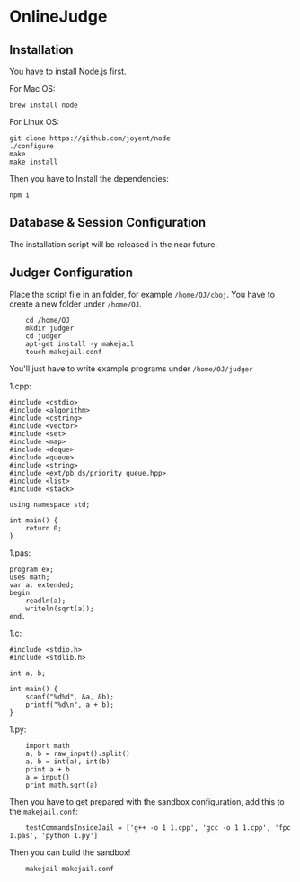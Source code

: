# OnlineJudge

## Installation
You have to install Node.js first.

For Mac OS: 

```
brew install node
```

For Linux OS:

```
git clone https://github.com/joyent/node
./configure
make
make install
```

Then you have to Install the dependencies:
```
npm i
```

## Database & Session Configuration

The installation script will be released in the near future.

## Judger Configuration

Place the script file in an folder, for example `/home/OJ/cboj`. You have to create a new folder under `/home/OJ`.

```
    cd /home/OJ
    mkdir judger
    cd judger
    apt-get install -y makejail
    touch makejail.conf
```

You'll just have to write example programs under `/home/OJ/judger`

1.cpp:
```
#include <cstdio>
#include <algorithm>
#include <cstring>
#include <vector>
#include <set>
#include <map>
#include <deque>
#include <queue>
#include <string>
#include <ext/pb_ds/priority_queue.hpp>
#include <list>
#include <stack>

using namespace std;

int main() {
    return 0;
}
```

1.pas:
```
program ex;
uses math;
var a: extended;
begin
    readln(a);
    writeln(sqrt(a));
end.
```

1.c:
```
#include <stdio.h>
#include <stdlib.h>

int a, b;

int main() {
    scanf("%d%d", &a, &b);
    printf("%d\n", a + b);
}
```

1.py:
```
    import math
    a, b = raw_input().split()
    a, b = int(a), int(b)
    print a + b
    a = input()
    print math.sqrt(a)
```

Then you have to get prepared with the sandbox configuration, add this to the `makejail.conf`:

```
    testCommandsInsideJail = ['g++ -o 1 1.cpp', 'gcc -o 1 1.cpp', 'fpc 1.pas', 'python 1.py']
```

Then you can build the sandbox!

```
    makejail makejail.conf
```


